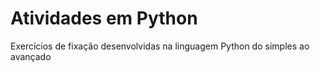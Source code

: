 # Atividades em Python
Exercícios de fixação  desenvolvidas na linguagem Python do simples ao avançado
